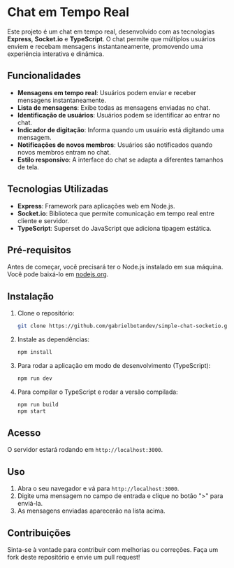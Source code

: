 # Chat em Tempo Real

Este projeto é um chat em tempo real, desenvolvido com as tecnologias **Express**, **Socket.io** e **TypeScript**. O chat permite que múltiplos usuários enviem e recebam mensagens instantaneamente, promovendo uma experiência interativa e dinâmica.

## Funcionalidades

- **Mensagens em tempo real**: Usuários podem enviar e receber mensagens instantaneamente.
- **Lista de mensagens**: Exibe todas as mensagens enviadas no chat.
- **Identificação de usuários**: Usuários podem se identificar ao entrar no chat.
- **Indicador de digitação**: Informa quando um usuário está digitando uma mensagem.
- **Notificações de novos membros**: Usuários são notificados quando novos membros entram no chat.
- **Estilo responsivo**: A interface do chat se adapta a diferentes tamanhos de tela.

## Tecnologias Utilizadas

- **Express**: Framework para aplicações web em Node.js.
- **Socket.io**: Biblioteca que permite comunicação em tempo real entre cliente e servidor.
- **TypeScript**: Superset do JavaScript que adiciona tipagem estática.

## Pré-requisitos

Antes de começar, você precisará ter o Node.js instalado em sua máquina. Você pode baixá-lo em [nodejs.org](https://nodejs.org/).

## Instalação

1. Clone o repositório:

   ```bash
   git clone https://github.com/gabrielbotandev/simple-chat-socketio.git
   ```

2. Instale as dependências:

   ```bash
   npm install
   ```

3. Para rodar a aplicação em modo de desenvolvimento (TypeScript):

   ```bash
   npm run dev
   ```

4. Para compilar o TypeScript e rodar a versão compilada:

   ```bash
   npm run build
   npm start
   ```

## Acesso

O servidor estará rodando em `http://localhost:3000`.

## Uso

1. Abra o seu navegador e vá para `http://localhost:3000`.
2. Digite uma mensagem no campo de entrada e clique no botão ">" para enviá-la.
3. As mensagens enviadas aparecerão na lista acima.

## Contribuições

Sinta-se à vontade para contribuir com melhorias ou correções. Faça um fork deste repositório e envie um pull request!
